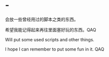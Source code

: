 # -
会放一些曾经用过的脚本之类的东西。

希望我能记得起来再往里面塞好玩的东西。QAQ

Will put some used scripts and other things.

I hope I can remember to put some fun in it. QAQ
